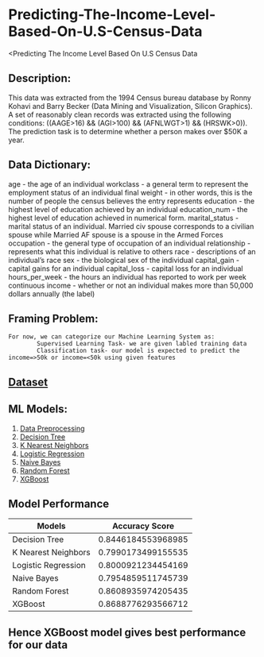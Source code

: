 # Predicting-The-Income-Level-Based-On-U.S-Census-Data
<Predicting The Income Level Based On U.S Census Data


## Description:

This data was extracted from the 1994 Census bureau database by Ronny Kohavi and Barry Becker (Data Mining and Visualization, Silicon Graphics). A set of reasonably clean records was extracted using the following conditions: ((AAGE>16) && (AGI>100) && (AFNLWGT>1) && (HRSWK>0)). The prediction task is to determine whether a person makes over $50K a year.


## Data Dictionary:

age - the age of an individual
workclass - a general term to represent the employment status of an individual
final weight - in other words, this is the number of people the census believes the entry represents
education - the highest level of education achieved by an individual
education_num - the highest level of education achieved in numerical form.
marital_status - marital status of an individual. Married civ spouse corresponds to a civilian spouse while Married AF
spouse is a spouse in the Armed Forces
occupation - the general type of occupation of an individual
relationship - represents what this individual is relative to others
race - descriptions of an individual’s race
sex - the biological sex of the individual
capital_gain - capital gains for an individual
capital_loss - capital loss for an individual
hours_per_week - the hours an individual has reported to work per week continuous
income - whether or not an individual makes more than 50,000 dollars annually (the label)


## Framing Problem:

    For now, we can categorize our Machine Learning System as:
            Supervised Learning Task- we are given labled training data
            Classification task- our model is expected to predict the income=>50k or income=<50k using given features
            
## [Dataset](https://github.com/pawaderahul/Predicting-The-Income-Level-Based-On-U.S-Census-Data/blob/main/adult.csv)
            
## ML Models:
1. [Data Preprocessing](https://github.com/pawaderahul/Predicting-The-Income-Level-Based-On-U.S-Census-Data/blob/main/DataPreprocessing.ipynb)
2. [Decision Tree](https://github.com/pawaderahul/Predicting-The-Income-Level-Based-On-U.S-Census-Data/blob/main/DecisionTree.ipynb)
3. [K Nearest Neighbors](https://github.com/pawaderahul/Predicting-The-Income-Level-Based-On-U.S-Census-Data/blob/main/KNN.ipynb)
4. [Logistic Regression](https://github.com/pawaderahul/Predicting-The-Income-Level-Based-On-U.S-Census-Data/blob/main/LogisticRegression.ipynb)
5. [Naive Bayes](https://github.com/pawaderahul/Predicting-The-Income-Level-Based-On-U.S-Census-Data/blob/main/NaiveBayes.ipynb)
6. [Random Forest](https://github.com/pawaderahul/Predicting-The-Income-Level-Based-On-U.S-Census-Data/blob/main/RandomForest.ipynb)
7. [XGBoost](https://github.com/pawaderahul/Predicting-The-Income-Level-Based-On-U.S-Census-Data/blob/main/XGBoost.ipynb)

## Model Performance
| Models             | Accuracy Score       | 
| ------------------ |:--------------------:|
| Decision Tree      | 0.8446184553968985   |
| K Nearest Neighbors| 0.7990173499155535   |     
| Logistic Regression| 0.8000921234454169   |
| Naive Bayes        | 0.7954859511745739   |
| Random Forest      | 0.8608935974205435   |
| XGBoost            | 0.8688776293566712   |

## Hence XGBoost model gives best performance for our data
